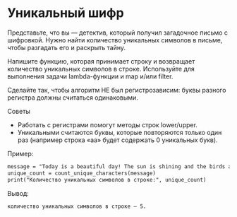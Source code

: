 # Уникальный шифр

Представьте, что вы — детектив, который получил загадочное письмо с шифровкой. Нужно найти количество уникальных символов в письме, чтобы разгадать его и раскрыть тайну.

Напишите функцию, которая принимает строку и возвращает количество уникальных символов в строке. Используйте для выполнения задачи lambda-функции и map и/или filter.

Сделайте так, чтобы алгоритм НЕ был регистрозависим: буквы разного регистра должны считаться одинаковыми.

Советы

* Работать с регистрами помогут методы строк lower/upper.
* Уникальными считаются буквы, которые повторяются только один раз (например строка «аа» будет содержать 0 уникальных букв).

Пример:
```markdown
message = "Today is a beautiful day! The sun is shining and the birds are singing."
unique_count = count_unique_characters(message)
print("Количество уникальных символов в строке:", unique_count)
```

Вывод: 
```markdown
количество уникальных символов в строке — 5.
```

